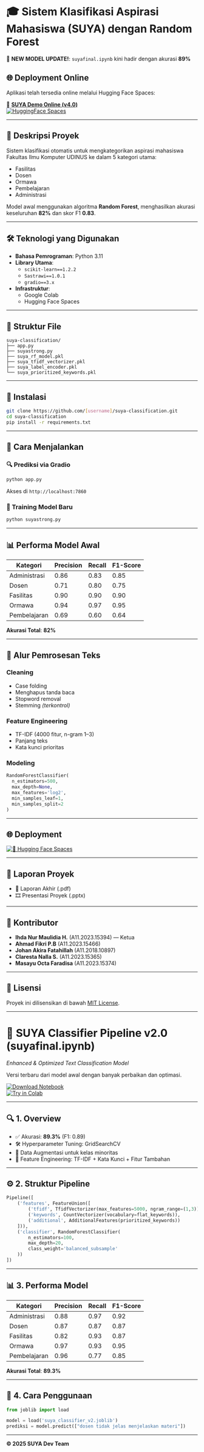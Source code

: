 # 🎓 Sistem Klasifikasi Aspirasi Mahasiswa (SUYA) dengan Random Forest  
📢 **NEW MODEL UPDATE!**: `suyafinal.ipynb` kini hadir dengan akurasi **89%**

## 🌐 Deployment Online

Aplikasi telah tersedia online melalui Hugging Face Spaces:

🔗 **[SUYA Demo Online (v4.0)](https://huggingface.co/spaces/johndenver654/demosuya4)**  
[![HuggingFace Spaces](https://img.shields.io/badge/Launch%20Demo-HuggingFace-blue?logo=huggingface)](https://huggingface.co/spaces/johndenver654/demosuya4)


---

## 📌 Deskripsi Proyek
Sistem klasifikasi otomatis untuk mengkategorikan aspirasi mahasiswa Fakultas Ilmu Komputer UDINUS ke dalam 5 kategori utama:
- Fasilitas
- Dosen
- Ormawa
- Pembelajaran
- Administrasi

Model awal menggunakan algoritma **Random Forest**, menghasilkan akurasi keseluruhan **82%** dan skor F1 **0.83**.

---

## 🛠️ Teknologi yang Digunakan

- **Bahasa Pemrograman**: Python 3.11  
- **Library Utama**:
  - `scikit-learn==1.2.2`
  - `Sastrawi==1.0.1`
  - `gradio==3.x`
- **Infrastruktur**:
  - Google Colab
  - Hugging Face Spaces

---

## 📂 Struktur File

```
suya-classification/
├── app.py
├── suyastrong.py
├── suya_rf_model.pkl
├── suya_tfidf_vectorizer.pkl
├── suya_label_encoder.pkl
└── suya_prioritized_keywords.pkl
```

---

## 🔧 Instalasi

```bash
git clone https://github.com/[username]/suya-classification.git
cd suya-classification
pip install -r requirements.txt
```

---

## 🚀 Cara Menjalankan

### 🔍 Prediksi via Gradio

```bash
python app.py
```
Akses di `http://localhost:7860`

### 🎯 Training Model Baru

```bash
python suyastrong.py
```

---

## 📊 Performa Model Awal

| Kategori       | Precision | Recall | F1-Score |
|----------------|-----------|--------|----------|
| Administrasi   | 0.86      | 0.83   | 0.85     |
| Dosen          | 0.71      | 0.80   | 0.75     |
| Fasilitas      | 0.90      | 0.90   | 0.90     |
| Ormawa         | 0.94      | 0.97   | 0.95     |
| Pembelajaran   | 0.69      | 0.60   | 0.64     |

**Akurasi Total**: **82%**


---

## 🧠 Alur Pemrosesan Teks

### Cleaning
- Case folding
- Menghapus tanda baca
- Stopword removal
- Stemming *(terkontrol)*

### Feature Engineering
- TF-IDF (4000 fitur, n-gram 1–3)
- Panjang teks
- Kata kunci prioritas

### Modeling
```python
RandomForestClassifier(
  n_estimators=500,
  max_depth=None,
  max_features='log2',
  min_samples_leaf=1,
  min_samples_split=2
)
```

---

## 🌐 Deployment
[![🤗 Hugging Face Spaces](https://img.shields.io/badge/%F0%9F%A4%97%20Hugging%20Face-Spaces-blue)](https://huggingface.co/spaces/[username]/suya-classification)

---

## 📝 Laporan Proyek
- 📄 Laporan Akhir (.pdf)
- 🎞️ Presentasi Proyek (.pptx)

---

## 👥 Kontributor
- **Ihda Nur Maulidia H.** (A11.2023.15394) — Ketua  
- **Ahmad Fikri P.B** (A11.2023.15466)  
- **Johan Akira Fatahillah** (A11.2018.10897)  
- **Claresta Nalla S.** (A11.2023.15365)  
- **Masayu Octa Faradisa** (A11.2023.15374)

---

## 📄 Lisensi
Proyek ini dilisensikan di bawah [MIT License](LICENSE).

---

# 🚀 SUYA Classifier Pipeline v2.0 (suyafinal.ipynb)  
*Enhanced & Optimized Text Classification Model*

Versi terbaru dari model awal dengan banyak perbaikan dan optimasi.

[![Download Notebook](https://img.shields.io/badge/Download-Notebook-blue)](suyafinal.ipynb)  
[![Try in Colab](https://colab.research.google.com/assets/colab-badge.svg)](https://colab.research.google.com/github/your_username/your_repo/blob/main/suyafinal.ipynb)

---

## 🔍 1. Overview

- ✅ Akurasi: **89.3%** (F1: 0.89)
- 🛠️ Hyperparameter Tuning: GridSearchCV
- 🔄 Data Augmentasi untuk kelas minoritas
- 🧠 Feature Engineering: TF-IDF + Kata Kunci + Fitur Tambahan

---

## ⚙️ 2. Struktur Pipeline

```python
Pipeline([
    ('features', FeatureUnion([
        ('tfidf', TfidfVectorizer(max_features=5000, ngram_range=(1,3))),
        ('keywords', CountVectorizer(vocabulary=flat_keywords)),
        ('additional', AdditionalFeatures(prioritized_keywords))
    ])),
    ('classifier', RandomForestClassifier(
        n_estimators=100,
        max_depth=20,
        class_weight='balanced_subsample'
    ))
])
```

---

## 📊 3. Performa Model

| Kategori      | Precision | Recall | F1-Score |
|---------------|-----------|--------|----------|
| Administrasi  | 0.88      | 0.97   | 0.92     |
| Dosen         | 0.87      | 0.87   | 0.87     |
| Fasilitas     | 0.82      | 0.93   | 0.87     |
| Ormawa        | 0.97      | 0.93   | 0.95     |
| Pembelajaran  | 0.96      | 0.77   | 0.85     |

**Akurasi Total**: **89.3%**

---

## 🧪 4. Cara Penggunaan

```python
from joblib import load

model = load('suya_classifier_v2.joblib') 
prediksi = model.predict(["dosen tidak jelas menjelaskan materi"])
```
---

**© 2025 SUYA Dev Team**
